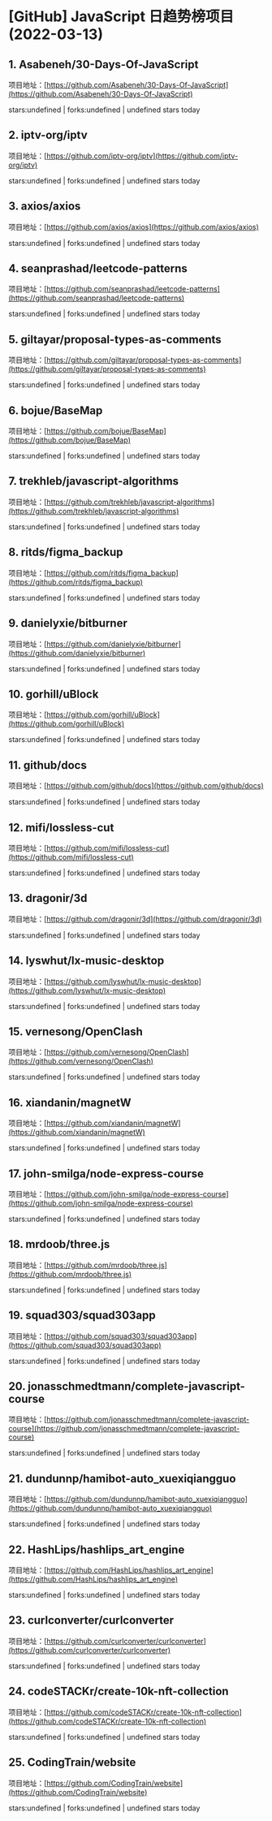 # [GitHub] JavaScript 日趋势榜项目(2022-03-13)

## 1. Asabeneh/30-Days-Of-JavaScript 

项目地址：[https://github.com/Asabeneh/30-Days-Of-JavaScript](https://github.com/Asabeneh/30-Days-Of-JavaScript)

stars:undefined | forks:undefined | undefined stars today 



## 2. iptv-org/iptv 

项目地址：[https://github.com/iptv-org/iptv](https://github.com/iptv-org/iptv)

stars:undefined | forks:undefined | undefined stars today 



## 3. axios/axios 

项目地址：[https://github.com/axios/axios](https://github.com/axios/axios)

stars:undefined | forks:undefined | undefined stars today 



## 4. seanprashad/leetcode-patterns 

项目地址：[https://github.com/seanprashad/leetcode-patterns](https://github.com/seanprashad/leetcode-patterns)

stars:undefined | forks:undefined | undefined stars today 



## 5. giltayar/proposal-types-as-comments 

项目地址：[https://github.com/giltayar/proposal-types-as-comments](https://github.com/giltayar/proposal-types-as-comments)

stars:undefined | forks:undefined | undefined stars today 



## 6. bojue/BaseMap 

项目地址：[https://github.com/bojue/BaseMap](https://github.com/bojue/BaseMap)

stars:undefined | forks:undefined | undefined stars today 



## 7. trekhleb/javascript-algorithms 

项目地址：[https://github.com/trekhleb/javascript-algorithms](https://github.com/trekhleb/javascript-algorithms)

stars:undefined | forks:undefined | undefined stars today 



## 8. ritds/figma_backup 

项目地址：[https://github.com/ritds/figma_backup](https://github.com/ritds/figma_backup)

stars:undefined | forks:undefined | undefined stars today 



## 9. danielyxie/bitburner 

项目地址：[https://github.com/danielyxie/bitburner](https://github.com/danielyxie/bitburner)

stars:undefined | forks:undefined | undefined stars today 



## 10. gorhill/uBlock 

项目地址：[https://github.com/gorhill/uBlock](https://github.com/gorhill/uBlock)

stars:undefined | forks:undefined | undefined stars today 



## 11. github/docs 

项目地址：[https://github.com/github/docs](https://github.com/github/docs)

stars:undefined | forks:undefined | undefined stars today 



## 12. mifi/lossless-cut 

项目地址：[https://github.com/mifi/lossless-cut](https://github.com/mifi/lossless-cut)

stars:undefined | forks:undefined | undefined stars today 



## 13. dragonir/3d 

项目地址：[https://github.com/dragonir/3d](https://github.com/dragonir/3d)

stars:undefined | forks:undefined | undefined stars today 



## 14. lyswhut/lx-music-desktop 

项目地址：[https://github.com/lyswhut/lx-music-desktop](https://github.com/lyswhut/lx-music-desktop)

stars:undefined | forks:undefined | undefined stars today 



## 15. vernesong/OpenClash 

项目地址：[https://github.com/vernesong/OpenClash](https://github.com/vernesong/OpenClash)

stars:undefined | forks:undefined | undefined stars today 



## 16. xiandanin/magnetW 

项目地址：[https://github.com/xiandanin/magnetW](https://github.com/xiandanin/magnetW)

stars:undefined | forks:undefined | undefined stars today 



## 17. john-smilga/node-express-course 

项目地址：[https://github.com/john-smilga/node-express-course](https://github.com/john-smilga/node-express-course)

stars:undefined | forks:undefined | undefined stars today 



## 18. mrdoob/three.js 

项目地址：[https://github.com/mrdoob/three.js](https://github.com/mrdoob/three.js)

stars:undefined | forks:undefined | undefined stars today 



## 19. squad303/squad303app 

项目地址：[https://github.com/squad303/squad303app](https://github.com/squad303/squad303app)

stars:undefined | forks:undefined | undefined stars today 



## 20. jonasschmedtmann/complete-javascript-course 

项目地址：[https://github.com/jonasschmedtmann/complete-javascript-course](https://github.com/jonasschmedtmann/complete-javascript-course)

stars:undefined | forks:undefined | undefined stars today 



## 21. dundunnp/hamibot-auto_xuexiqiangguo 

项目地址：[https://github.com/dundunnp/hamibot-auto_xuexiqiangguo](https://github.com/dundunnp/hamibot-auto_xuexiqiangguo)

stars:undefined | forks:undefined | undefined stars today 



## 22. HashLips/hashlips_art_engine 

项目地址：[https://github.com/HashLips/hashlips_art_engine](https://github.com/HashLips/hashlips_art_engine)

stars:undefined | forks:undefined | undefined stars today 



## 23. curlconverter/curlconverter 

项目地址：[https://github.com/curlconverter/curlconverter](https://github.com/curlconverter/curlconverter)

stars:undefined | forks:undefined | undefined stars today 



## 24. codeSTACKr/create-10k-nft-collection 

项目地址：[https://github.com/codeSTACKr/create-10k-nft-collection](https://github.com/codeSTACKr/create-10k-nft-collection)

stars:undefined | forks:undefined | undefined stars today 



## 25. CodingTrain/website 

项目地址：[https://github.com/CodingTrain/website](https://github.com/CodingTrain/website)

stars:undefined | forks:undefined | undefined stars today 



